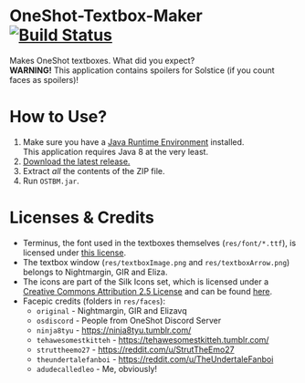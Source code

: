 # OneShot-Textbox-Maker [![Build Status](https://travis-ci.org/Leo40Git/OneShot-Textbox-Maker.svg?branch=master)](https://travis-ci.org/Leo40Git/OneShot-Textbox-Maker)
Makes OneShot textboxes. What did you expect?  
**WARNING!** This application contains spoilers for Solstice (if you count faces as spoilers)!

# How to Use?
1. Make sure you have a [Java Runtime Environment](https://java.com/) installed.  
This application requires Java 8 at the very least.
2. [Download the latest release.](https://github.com/Leo40Git/OneShot-Textbox-Maker/releases/latest)
3. Extract *all* the contents of the ZIP file.
4. Run `OSTBM.jar`.

# Licenses & Credits
- Terminus, the font used in the textboxes themselves (`res/font/*.ttf`), is licensed under [this license](https://raw.githubusercontent.com/Tblue/mkttf/master/terminus_ttf_distribution_license.txt).
- The textbox window (`res/textboxImage.png` and `res/textboxArrow.png`) belongs to Nightmargin, GIR and Eliza.
- The icons are part of the Silk Icons set, which is licensed under a [Creative Commons Attribution 2.5 License](https://creativecommons.org/licenses/by/2.5/) and can be found [here](http://www.famfamfam.com/lab/icons/silk/).
- Facepic credits (folders in `res/faces`):
    - `original` - Nightmargin, GIR and Elizavq
    - `osdiscord` - People from OneShot Discord Server
    - `ninja8tyu` - https://ninja8tyu.tumblr.com/
    - `tehawesomestkitteh` - https://tehawesomestkitteh.tumblr.com/
    - `struttheemo27` - https://reddit.com/u/StrutTheEmo27
    - `theundertalefanboi` - https://reddit.com/u/TheUndertaleFanboi
    - `adudecalledleo` - Me, obviously!
